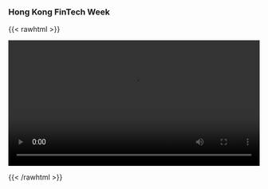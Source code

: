 ### Hong Kong FinTech Week


{{< rawhtml >}}

<video width=100% controls autoplay>
    <source src="https://s3.us-west-2.amazonaws.com/public.flaxandteal.co.uk/FlaxAndTeal-HK-FinTech-Week.webm" type="video/webm">
    <source src="https://s3.us-west-2.amazonaws.com/public.flaxandteal.co.uk/FlaxAndTeal-HK-FinTech-Week.mp4" type="video/mp4">
    Hong Kong FinTech Week video.
    Browser does not support embedded videos.
</video>

{{< /rawhtml >}}
